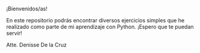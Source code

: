 ¡Bienvenidos/as!

En este repositorio podrás encontrar diversos ejercicios simples que he realizado como parte de mi aprendizaje con Python. ¡Espero que te puedan servir!

Atte. Denisse De la Cruz
